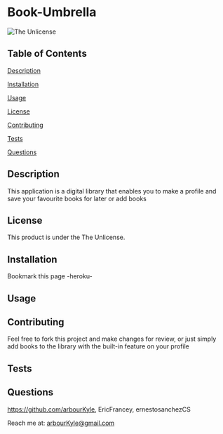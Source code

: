 # Book-Umbrella
![The Unlicense](https://img.shields.io/badge/license-The%20Unlicense-blue.svg)
## Table of Contents

[Description](#description)

[Installation](#installation)

[Usage](#usage)

[License](#license)

[Contributing](#contributing)

[Tests](#tests)

[Questions](#questions)

## Description
This application is a digital library that enables you to make a profile and save your favourite books for later or add books

## License
This product is under the The Unlicense.

## Installation
Bookmark this page -heroku-

## Usage


## Contributing
Feel free to fork this project and make changes for review, or just simply add books to the library with the built-in feature on your profile

## Tests


## Questions
https://github.com/arbourKyle, EricFrancey, ernestosanchezCS 

Reach me at: arbourKyle@gmail.com